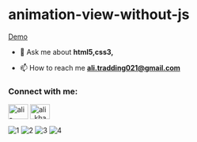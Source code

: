 # animation-view-without-js
[Demo](https://alikhazaeii.github.io/animation-view-without-js/)
- 💬 Ask me about **html5,css3,**

- 📫 How to reach me **ali.tradding021@gmail.com**

<h3 align="left">Connect with me:</h3>
<p align="left">
<a href="https://linkedin.com/in/ali-khazaei021" target="blank"><img align="center" src="https://raw.githubusercontent.com/rahuldkjain/github-profile-readme-generator/master/src/images/icons/Social/linked-in-alt.svg" alt="ali-khazaei021" height="30" width="40" /></a>
<a href="https://instagram.com/ali_khazaei_developer" target="blank"><img align="center" src="https://raw.githubusercontent.com/rahuldkjain/github-profile-readme-generator/master/src/images/icons/Social/instagram.svg" alt="ali_khazaei_developer" height="30" width="40" /></a>
</p>





![1](https://github.com/user-attachments/assets/505f9a22-c097-4a70-b168-1bb35948a5b4)
![2](https://github.com/user-attachments/assets/94e2dc05-bb19-4e2d-ba05-bc60da4dd6e0)
![3](https://github.com/user-attachments/assets/4447cdcc-7560-453f-934e-7d5297cbde10)
![4](https://github.com/user-attachments/assets/05ca33e0-08a6-4cb9-a376-0adeb6fe4caa)
